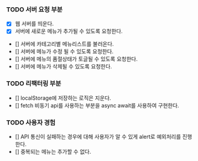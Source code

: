 ### TODO 서버 요청 부분
- [X] 웹 서버를 띄운다.
- [X] 서버에 새로운 메뉴가 추가될 수 있도록 요청한다.
- [] 서버에 카테고리별 메뉴리스트를 불러온다.
- [] 서버에 메뉴가 수정 될 수 있도록 요청한다.
- [] 서버에 메뉴의 품절상태가 토글될 수 있도록 요청한다.
- [] 서버에 메뉴가 삭제될 수 있도록 요청한다.

### TODO 리팩터링 부분
- [] localStorage에 저장하는 로직은 지운다.
- [] fetch 비동기 api를 사용하는 부분을 async await를 사용하여 구현한다.

### TODO 사용자 경험
- [] API 통신이 실패하는 경우에 대해 사용자가 알 수 있게 alert로 예외처리를 진행한다.
- [] 중복되는 메뉴는 추가할 수 없다.